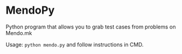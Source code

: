 # MendoPy
Python program that allows you to grab test cases from problems on Mendo.mk

Usage: `python mendo.py` and follow instructions in CMD.

